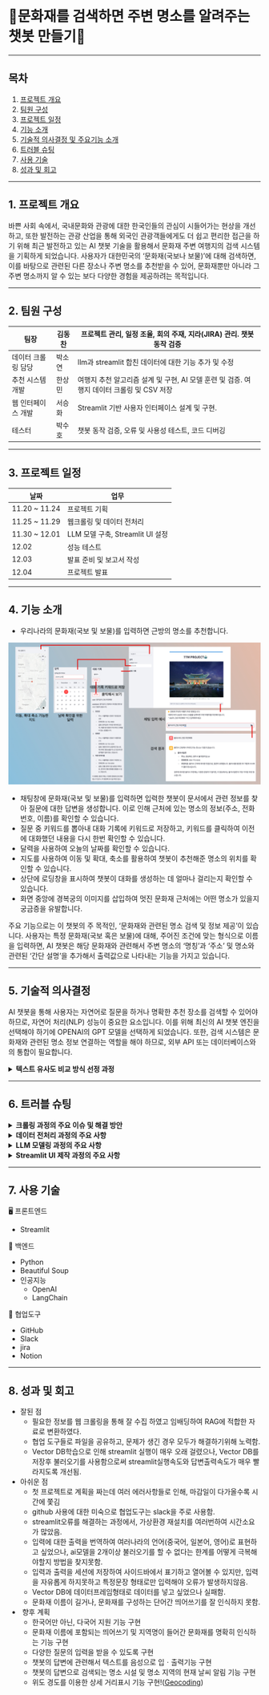 
# 🤖문화재를 검색하면 주변 명소를 알려주는 챗봇 만들기🤖

-----
## 목차

1.  [프로젝트 개요](#1-프로젝트-개요)
2.  [팀원 구성](#2-팀원-구성)
3.  [프로젝트 일정](#3-프로젝트-일정)
4.  [기능 소개](#4-기능-소개)
5.  [기술적 의사결정 및 주요기능 소개](#5-기술적-의사결정-및-주요기능-소개)
6.  [트러블 슈팅](#6-트러블-슈팅)
7.  [사용 기술](#7-사용-기술)
8.  [성과 및 회고](#8-성과-및-회고)
-----
## **1. 프로젝트 개요** 

바쁜 사회 속에서, 국내문화와 관광에 대한 한국인들의 관심이 시들어가는 현상을 개선하고, 또한 발전하는 관광 산업을 통해 외국인 관광객들에게도 더 쉽고 편리한 접근을 하기 위해 최근 발전하고 있는 AI 챗봇 기술을 활용해서 문화재 주변 여행지의 검색 시스템을 기획하게 되었습니다. 사용자가 대한민국의 ‘문화재(국보나 보물)’에 대해 검색하면, 이를 바탕으로 관련된 다른 장소나 주변 명소를 추천받을 수 있어, 문화재뿐만 아니라 그 주변 명소까지 알 수 있는 보다 다양한 경험을 제공하려는 목적입니다.

-----

## **2. 팀원 구성** 

| 팀장 | 김동찬 | 프로젝트 관리, 일정 조율, 회의 주재, 지라(JIRA) 관리. 챗봇 동작 검증 |
| --- | --- | --- |
| 데이터 크롤링 담당 | 박소연 | llm과 streamlit 합친 데이터에 대한 기능 추가 및 수정 |
| 추천 시스템 개발 | 한상민 | 여행지 추천 알고리즘 설계 및 구현, AI 모델 훈련 및 검증. 여행지 데이터 크롤링 및 CSV 저장 |
| 웹 인터페이스 개발 | 서승화 | Streamlit 기반 사용자 인터페이스 설계 및 구현. |
| 테스터 | 박수호 | 챗봇 동작 검증, 오류 및 사용성 테스트, 코드 디버깅 |

-----

## **3. 프로젝트 일정**

| 날짜 | 업무 |
| --- | --- |
| 11.20 ~ 11.24 | 프로젝트 기획 |
| 11.25 ~ 11.29 | 웹크롤링 및 데이터 전처리 |
| 11.30 ~ 12.01 | LLM 모델 구축, Streamlit UI 설정 |
| 12.02 | 성능 테스트 |
| 12.03 | 발표 준비 및 보고서 작성 |
| 12.04 | 프로젝트 발표 |
-----
## **4. 기능 소개**

- 우리나라의 문화재(국보 및 보물)를 입력하면 근방의 명소를 추천합니다.

![와이어프레임 이미지](https://github.com/KimDongChan95/77M_Project/blob/hsm/%EC%99%80%EC%9D%B4%EC%96%B4%ED%94%84%EB%A0%88%EC%9E%84.jpg?raw=true)

- 채팅창에 문화재(국보 및 보물)를 입력하면 입력한 챗봇이 문서에서 관련 정보를 찾아 질문에 대한 답변을 생성합니다. 이로 인해 근처에 있는 명소의 정보(주소, 전화 번호, 이름)를 확인할 수 있습니다.
- 질문 중 키워드를 뽑아내 대화 기록에 키워드로 저장하고, 키워드를 클릭하여 이전에 대화했던 내용을 다시 한번 확인할 수 있습니다.
- 달력을 사용하여 오늘의 날짜를 확인할 수 있습니다.
- 지도를 사용하여 이동 및 확대, 축소를 활용하여 챗봇이 추천해준 명소의 위치를 확인할 수 있습니다.
- 상단에 로딩창을 표시하여 챗봇이 대화를 생성하는 데 얼마나 걸리는지 확인할 수 있습니다.
- 화면 중앙에 경복궁의 이미지를 삽입하여 멋진 문화재 근처에는 어떤 명소가 있을지 궁금증을 유발합니다.

주요 기능으로는 이 챗봇의 주 목적인, ‘문화재와 관련된 명소 검색 및 정보 제공’이 있습니다. 사용자는 특정 문화재(국보 혹은 보물)에 대해, 주어진 조건에 맞는 형식으로 이름을 입력하면, AI 챗봇은 해당 문화재와 관련해서 주변 명소의 ‘명칭’과 ‘주소’ 및 명소와 관련된 ‘간단 설명’을 추가해서 출력값으로 나타내는 기능을 가지고 있습니다.

-----
## **5. 기술적 의사결정** 

AI 챗봇을 통해 사용자는 자연어로 질문을 하거나 명확한 추천 장소를 검색할 수 있어야 하므로, 자연어 처리(NLP) 성능이 중요한 요소입니다. 이를 위해 최신의 AI 챗봇 엔진을 선택해야 하기에 OPENAI의 GPT 모델을 선택하게 되었습니다. 또한, 검색 시스템은 문화재와 관련된 명소 정보 연결하는 역할을 해야 하므로, 외부 API 또는 데이터베이스와의 통합이 필요합니다.

<details>
<summary><strong>텍스트 유사도 비교 방식 선정 과정</strong></summary>


#### 텍스트 유사도 비교 방식 선택

챗봇 프로젝트에서 텍스트 유사도 비교방식을 결정하기 위해 벡터기반 유사도비교와 FuzzyWuzzy 라이브러리를 비교하고, 각각의 장단점을 검토한 후 기술적 선택을 진행하였습니다. 

#### 벡터 기반 방식의 선택 이유

벡터 기반 방식을 최종 선택했는데 그 이유는 벡터 방식은 동의어와 문맥적 유사도를 효과적으로 인식하며, 다양한 언어와 긴 텍스트에서도 높은 정확도를 제공합니다. 데이터의 양이 많지 않다면 FuzzyWuzzy 라이브러리를 사용하는 것이 간단한 구현과 빠른 테스트에 유리하지만, 데이터의 양이 많거나 향후 복잡한 기능들이 추가될 것을 고려하여 벡터기반 유사도비교가 사용자의 문맥적 의도를 더 정확히 파악할 수 있기 때문에 더 적합하다고 판단했습니다.

#### 텍스트 분할 방법

텍스트가 특정 구분자로만 나누어도 충분하고, 구분자 하나로도 텍스트를 적절히 나눌 수 있기 때문에 CharacterTextSplitter를 사용했습니다.

#### OpenAiEmbeddings의 선택

OpenAiEmbeddings은 강력하게 언어모델과 상호작용하여 텍스트 임베딩을 생성해주고 단어나 문장의 의미를 포착하며, 기계학습모델이 텍스트 데이터를 이해하고 처리할 수 있도록 하기 때문에 선택되었습니다.

#### 결과물 표시

개발한 LLM모델의 결과물을 보여주기 위해 A faster way to build and share data apps인 Streamlit을 사용하였습니다.


</details>

-----
## **6. 트러블 슈팅**

<details>
<summary><strong>크롤링 과정의 주요 이슈 및 해결 방안</strong></summary>

### 문제 원인
1. **문화재 위키백과 사이트 개편**: 갑작스러운 사이트 개편으로 인해 기존 크롤링 방식이 무효화되었습니다.
2. **여행지 사이트의 복잡성**: 팀원들이 학습한 지식만으로는 여행지 사이트의 크롤링이 어려웠습니다.
3. **리스트 변경**: 보물이 국보로 승격되거나, 화재 및 소실로 인해 문화재 지정이 해제되는 등의 이유로 리스트가 변경되었습니다.
4. **동적 크롤링의 한계**: 
   - 김동찬님이 Selenium을 활용한 동적 크롤링을 시도했으나, 작업 시간이 2~3시간 소요되었습니다.
   - 실패 시 다음 페이지로 넘어가지 못해 크롤링이 중단되는 문제가 있었습니다.
   - 3994개의 페이지 중 2600페이지에서 작업이 중단되는 한계를 겪었습니다.

### 해결 방법
1. **HTML 구조 분석**: 한상민님이 HTML 구조를 분석하여 여행지 사이트의 크롤링 문제를 해결하였습니다.
2. **코드 수정**: 실패한 페이지를 다시 크롤링하거나 생략하고 넘어가는 방식으로 코드를 수정했으나, 여전히 한계가 있었습니다.
3. **정적 크롤링으로의 전환**: 동적 크롤링의 한계를 깨달은 후, 해당 사이트에서 고정된 HTML 구조와 효율적인 데이터 수집을 통해 정적 크롤링이 더 안정적이고 효율적이라는 것을 인식했습니다.

</details>

<details>
<summary><strong>데이터 전처리 과정의 주요 사항</strong></summary>



### 문제 인식 
- 보물에서 해제된 데이터는 지정일 열에 "승격", "해제", "소실", "재지정"이라는 텍스트가 포함된다는 공통점이 있었습니다.
  
### 전처리 방법
  - 팀원 모두가 파이썬 판다스(Pandas)를 활용하여 다음 코드를 사용했습니다:
    ```python
    df = df[~df['지정일'].str.contains('승격|해제|소실|재지정', na=False)]
    ```
    - 이 코드는 해당 문구가 포함된 행을 제거하는 역할을 했습니다.
  - 또한, 중복된 행을 제거하기 위해 다음 코드를 사용했습니다:
    ```python
    df.drop_duplicates()
    ```

### 문제 발생 
- 크롤링 코드와 이를 융합하는 과정에서 어려움을 겪었고, 시간상의 제한으로 인해 취소선이 표시된 국보나 보물을 일일이 확인하는 방식으로 작업을 진행해야 했습니다.

### 작업 분담 
- 해당 작업은 소연님께서 맡아주시고, 최종적으로 57개의 취소선 데이터를 확인해주셨습니다.

</details>

<details>
<summary><strong>LLM 모델링 과정의 주요 사항</strong></summary>

### 모델 구현
- **김동찬님**은 문자열 간의 유사도를 비교하고 텍스트 매칭을 수행하는 **fuzzywuzzy** 라이브러리를 활용하여:
  - 로딩 속도가 빠르고 (거의 실시간으로 출력됨)
  - 입력에 대한 응답 정확도가 높은 (크롤링한 데이터에서 데이터 가져올 확률 90%) 모델을 구현했습니다.

### 팀 프로젝트 방향성
- 그러나 이번 팀 프로젝트의 취지에 비추어보면, **RAG**와 **RAGchain** 기술을 사용해 배운 내용을 활용하는 것이 더 적합하다는 **박수호님**의 의견이 있었습니다.
- 이에 따라, **FAISS**를 Retriever로 변환하고 RAGchain 기술을 배운 것을 토대로 **한상민님**이 구현하신 LLM 모델링을 저희 챗봇의 기초로 채택하여 프로젝트를 진행하게 되었습니다.

### 리소스 문제
- 많은 양의 페이지를 로드하다 보니 시간 지연 및 메모리 부족 등 리소스 문제가 발생했습니다.
- 이 문제를 해결하기 위해, 추후 **FAISS DB**를 로컬로 저장하는 방안으로 로딩에 소요되는 시간 및 메모리 면에서 더 효율적인 작업을 할 수 있었습니다.

</details>

<details>
<summary><strong>Streamlit UI 제작 과정의 주요 사항</strong></summary>

### 오류 상황
- Streamlit UI 제작 과정 중 버전에 따라 오류가 발생하는 경우가 있었지만, 그 외에는 큰 문제는 없었습니다.
  
### LLM 모델링과 Streamlit 통합
  - LLM 모델링 시간의 지연이 Streamlit UI에 영향을 미쳤습니다.
  - 이를 보다 단축하기 위해 여러 번의 코드 수정이 진행되었습니다.
    - 예를 들어, `time.sleep()`을 0.01초로 설정하는 등의 방법이 사용되었습니다.
   
</details>

-----

## **7\. 사용 기술** 

🖥️ 프론트엔드

-   Streamlit

📀 백엔드

-   Python
-   Beautiful Soup
-   인공지능
    -   OpenAI
    -   LangChain

💬 협업도구

-   GitHub
-   Slack
-   jira
-   Notion
-----
## **8\. 성과 및 회고** 

-   잘된 점
    -   필요한 정보를 웹 크롤링을 통해 잘 수집 하였고 임배딩하여 RAG에 적합한 자료로 변환하였다.
    -   협업 도구들로 파일을 공유하고, 문제가 생긴 경우 모두가 해결하기위해 노력함.
    -   Vector DB학습으로 인해 streamlit 실행이 매우 오래 걸렸으나, Vector DB를 저장후 불러오기를 사용함으로써 streamlit실행속도와 답변출력속도가 매우 빨라지도록 개선됨.
-   아쉬운 점
    -   첫 프로젝트로 계획을 짜는데 여러 에러사항들로 인해, 마감일이 다가올수록 시간에 쫓김
    -   github 사용에 대한 미숙으로 협업도구는 slack을 주로 사용함.
    -   streamlit오류를 해결하는 과정에서, 가상환경 재설치를 여러번하여 시간소요가 많았음.
    -   입력에 대한 출력을 번역하여 여러나라의 언어(중국어, 일본어, 영어)로 표현하고 싶었으나, ai모델을 2개이상 불러오기를 할 수 없다는 한계를 어떻게 극복해야할지 방법을 찾지못함.
    -   입력과 출력을 세션에 저장하여 사이드바에서 표기하고 열어볼 수 있지만, 입력을 자유롭게 하지못하고 특정문장 형태로만 입력해야 오류가 발생하지않음.
    -   Vector DB에 데이터프레임형태로 데이터를 넣고 싶었으나 실패함.
    -   문화재 이름이 길거나, 문화재를 구성하는 단어간 띄어쓰기를 잘 인식하지 못함.
-    향후 계획
    -   한국어만 아닌, 다국어 지원 기능 구현
    -   문화재 이름에 포함되는 띄어쓰기 및 지역명이 들어간 문화재를 명확히 인식하는 기능 구현
    -   다양한 질문의 입력을 받을 수 있도록 구현
    -   챗봇의 답변에 관련해서 텍스트를 음성으로 입ㆍ출력기능 구현
    -   챗봇의 답변으로 검색되는 명소 시설 및 명소 지역의 현재 날씨 알림 기능 구현
    -   위도 경도를 이용한 상세 거리표시 기능 구현!([Geocoding](https://ko.wikipedia.org/wiki/%EC%A7%80%EC%98%A4%EC%BD%94%EB%94%A9))